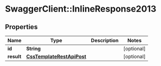 # SwaggerClient::InlineResponse2013

## Properties
Name | Type | Description | Notes
------------ | ------------- | ------------- | -------------
**id** | **String** |  | [optional] 
**result** | [**CssTemplateRestApiPost**](CssTemplateRestApiPost.md) |  | [optional] 

